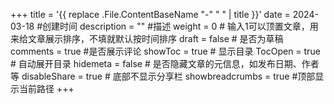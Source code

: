 +++
title = '{{ replace .File.ContentBaseName "-" " " | title }}'
date = 2024-03-18 #创建时间
description = "" #描述
weight = 0 # 输入1可以顶置文章，用来给文章展示排序，不填就默认按时间排序
draft = false # 是否为草稿
comments = true #是否展示评论
showToc = true # 显示目录
TocOpen = true # 自动展开目录
hidemeta = false # 是否隐藏文章的元信息，如发布日期、作者等
disableShare = true # 底部不显示分享栏
showbreadcrumbs = true #顶部显示当前路径
+++

